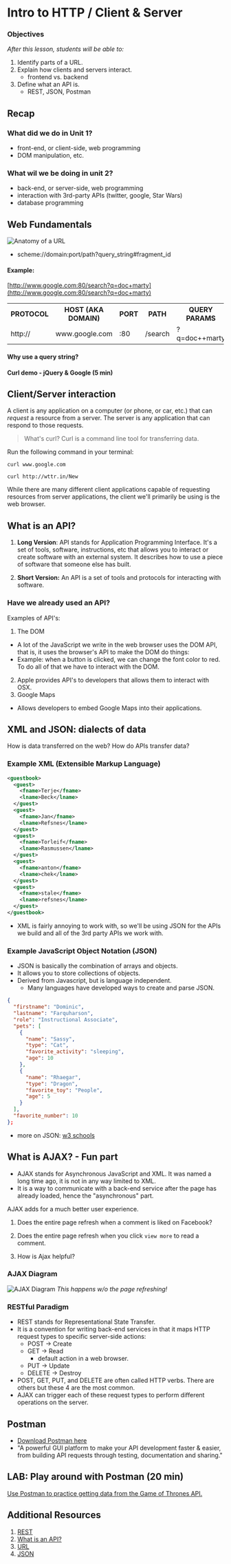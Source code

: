 # Intro to HTTP / Client & Server 

### Objectives

*After this lesson, students will be able to:*

1. Identify parts of a URL.
1. Explain how clients and servers interact.
    - frontend vs. backend
1. Define what an API is.
    - REST, JSON, Postman

## Recap

### What did we do in Unit 1?

- front-end, or client-side, web programming
- DOM manipulation, etc.

### What wil we be doing in unit 2?

- back-end, or server-side, web programming
- interaction with 3rd-party APIs (twitter, google, Star Wars)
- database programming    


## Web Fundamentals

![Anatomy of a URL](https://raw.github.com/ATL-WDI-Curriculum/how-the-internet-works/master/images/anatomy-url.png)

* scheme://domain:port/path?query_string#fragment_id

#### Example:

[http://www.google.com:80/search?q=doc+marty](http://www.google.com:80/search?q=doc+marty)

<table>
  <tr>
    <th>PROTOCOL</th>
    <th>HOST (AKA DOMAIN)</th>
    <th>PORT</th>
    <th>PATH</th>
    <th>QUERY PARAMS</th>
  </tr>
  <tr>
    <td>http://</td>
    <td>www.google.com</td>
    <td>:80</td>
    <td>/search</td>
    <td>?q=doc++marty</td>
  </tr>
</table>

#### Why use a query string?

#### Curl demo - jQuery & Google (5 min)

## Client/Server interaction

A client is any application on a computer (or phone, or car, etc.) that can *request* a resource from a server. The server is any application that can respond to those requests.

> What's curl?
>Curl is a command line tool for transferring data.


Run the following command in your terminal:

`curl www.google.com`

`curl http://wttr.in/New`

While there are many different client applications capable of requesting resources from server applications, the client we'll primarily be using is the web browser.


## What is an API?

1. **Long Version**: API stands for Application Programming Interface. It's a set of tools, software, instructions, etc that allows you to interact or create software with an external system. It describes how to use a piece of software that someone else has built. 

1. **Short Version:** An API is a set of tools and protocols for interacting with software.

### Have we already used an API?

Examples of API's:
 1. The DOM
   -  A lot of the JavaScript we write in the web browser uses the DOM API, that is, it uses the browser's API to make the DOM do things:
   - Example: when a button is clicked, we can change the font color to red. To do all of that we have to interact with the DOM.
 2. Apple provides API's to developers that allows them to interact with OSX.
 3. Google Maps
  - Allows developers to embed Google Maps into their applications.

## XML and JSON: dialects of data

How is data transferred on the web? How do APIs transfer data?

### Example XML (Extensible Markup Language)

```xml
<guestbook>
  <guest>
    <fname>Terje</fname>
    <lname>Beck</lname>
  </guest>
  <guest>
    <fname>Jan</fname>
    <lname>Refsnes</lname>
  </guest>
  <guest>
    <fname>Torleif</fname>
    <lname>Rasmussen</lname>
  </guest>
  <guest>
    <fname>anton</fname>
    <lname>chek</lname>
  </guest>
  <guest>
    <fname>stale</fname>
    <lname>refsnes</lname>
  </guest>
</guestbook>
```

- XML is fairly annoying to work with, so we'll be using JSON for the APIs we build and all of the 3rd party APIs we work with.

### Example JavaScript Object Notation (JSON)

- JSON is basically the combination of arrays and objects.
- It allows you to store collections of objects.
- Derived from Javascript, but is language independent. 
  - Many languages have developed ways to create and parse JSON.

```json
{
  "firstname": "Dominic",
  "lastname": "Farquharson",
  "role": "Instructional Associate",
  "pets": [
    {
      "name": "Sassy",
      "type": "Cat",
      "favorite_activity": "sleeping",
      "age": 10
    },
    {
      "name": "Rhaegar",
      "type": "Dragon",
      "favorite_toy": "People",
      "age": 5
    }
  ],
  "favorite_number": 10
};
```

- more on JSON: [w3 schools](https://www.w3schools.com/js/js_json_intro.asp)

## What is AJAX? - Fun part

- AJAX stands for Asynchronous JavaScript and XML. It was named a long time ago, it is not in any way limited to XML.
- It is a way to communicate with a back-end service after the page has already loaded, hence the "asynchronous" part.

AJAX adds for a much better user experience. 

1. Does the entire page refresh when a comment is liked on Facebook?

1. Does the entire page refresh when you click `view more` to read a comment.

1. How is Ajax helpful?


### AJAX Diagram

![AJAX Diagram](assets/ajax_diagram.png)
*This happens w/o the page refreshing!*


### RESTful Paradigm

- REST stands for Representational State Transfer.
- It is a convention for writing back-end services in that it maps HTTP request types to specific server-side actions:
	- POST -> Create
	- GET -> Read
      - default action in a web browser.
	- PUT -> Update
	- DELETE -> Destroy
- POST, GET, PUT, and DELETE are often called HTTP verbs. There are others but these 4 are the most common.
- AJAX can trigger each of these request types to perform different operations on the server.

## Postman

- [Download Postman here](https://www.getpostman.com/)
- "A powerful GUI platform to make your API development faster & easier, from building API requests through testing, documentation and sharing."

## LAB: Play around with Postman (20 min)

[Use Postman to practice getting data from the Game of Thrones API.](https://git.generalassemb.ly/wdi-nyc-thundercats/LAB_U02_D01_JSON-Practice)


## Additional Resources
1. [REST](http://www.restapitutorial.com/lessons/whatisrest.html)
1. [What is an API?](https://stackoverflow.com/questions/7440379/what-exactly-is-the-meaning-of-an-api)
1. [URL](https://stackoverflow.com/questions/4913343/what-is-the-difference-between-uri-url-and-urn)
1. [JSON](http://json.org/)


